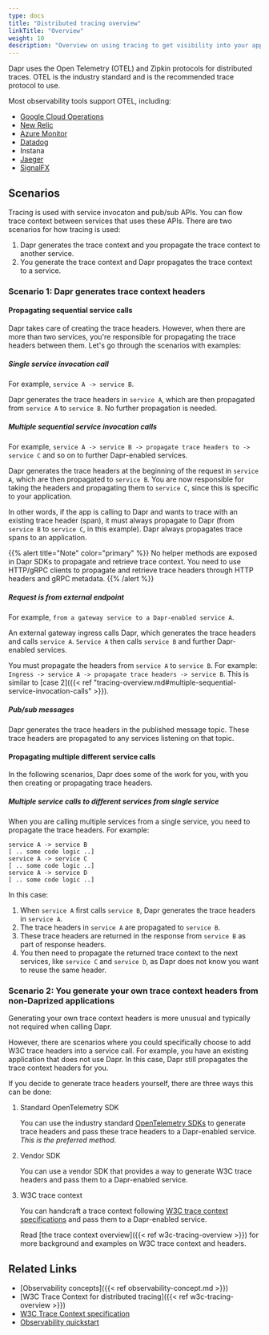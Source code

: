 ```yaml
---
type: docs
title: "Distributed tracing overview"
linkTitle: "Overview"
weight: 10
description: "Overview on using tracing to get visibility into your application"
---
```


Dapr uses the Open Telemetry (OTEL) and Zipkin protocols for distributed traces. OTEL is the industry standard and is the recommended trace protocol to use. 

Most observability tools support OTEL, including:
- [Google Cloud Operations](https://cloud.google.com/products/operations)
- [New Relic](https://newrelic.com)
- [Azure Monitor](https://azure.microsoft.com/services/monitor/)
- [Datadog](https://www.datadoghq.com)
- Instana
- [Jaeger](https://www.jaegertracing.io/)
- [SignalFX](https://www.signalfx.com/)

## Scenarios

Tracing is used with service invocaton and pub/sub APIs. You can flow trace context between services that uses these APIs. There are two scenarios for how tracing is used:

 1. Dapr generates the trace context and you propagate the trace context to another service.
 1. You generate the trace context and Dapr propagates the trace context to a service.

### Scenario 1: Dapr generates trace context headers

#### Propagating sequential service calls

Dapr takes care of creating the trace headers. However, when there are more than two services, you're responsible for propagating the trace headers between them. Let's go through the scenarios with examples:

##### Single service invocation call

For example, `service A -> service B`.

Dapr generates the trace headers in `service A`, which are then propagated from `service A` to `service B`. No further propagation is needed. 

##### Multiple sequential service invocation calls 

For example, `service A -> service B -> propagate trace headers to -> service C` and so on to further Dapr-enabled services.

Dapr generates the trace headers at the beginning of the request in `service A`, which are then propagated to `service B`. You are now responsible for taking the headers and propagating them to `service C`, since this is specific to your application. 

In other words, if the app is calling to Dapr and wants to trace with an existing trace header (span), it must always propagate to Dapr (from `service B` to `service C`, in this example). Dapr always propagates trace spans to an application.

{{% alert title="Note" color="primary" %}}
No helper methods are exposed in Dapr SDKs to propagate and retrieve trace context. You need to use HTTP/gRPC clients to propagate and retrieve trace headers through HTTP headers and gRPC metadata.
{{% /alert %}}

##### Request is from external endpoint

For example, `from a gateway service to a Dapr-enabled service A`.

An external gateway ingress calls Dapr, which generates the trace headers and calls `service A`. `Service A` then calls `service B` and further Dapr-enabled services. 

You must propagate the headers from `service A` to `service B`. For example: `Ingress -> service A -> propagate trace headers -> service B`. This is similar to [case 2]({{< ref "tracing-overview.md#multiple-sequential-service-invocation-calls" >}}).

##### Pub/sub messages

Dapr generates the trace headers in the published message topic. These trace headers are propagated to any services listening on that topic.

#### Propagating multiple different service calls

In the following scenarios, Dapr does some of the work for you, with you then creating or propagating trace headers.

##### Multiple service calls to different services from single service

When you are calling multiple services from a single service, you need to propagate the trace headers. For example:

```
service A -> service B
[ .. some code logic ..]
service A -> service C
[ .. some code logic ..]
service A -> service D
[ .. some code logic ..]
```

In this case:
1. When `service A` first calls `service B`, Dapr generates the trace headers in `service A`. 
1. The trace headers in `service A` are propagated to `service B`. 
1. These trace headers are returned in the response from `service B` as part of response headers. 
1. You then need to propagate the returned trace context to the next services, like `service C` and `service D`, as Dapr does not know you want to reuse the same header.

### Scenario 2: You generate your own trace context headers from non-Daprized applications

Generating your own trace context headers is more unusual and typically not required when calling Dapr. 

However, there are scenarios where you could specifically choose to add W3C trace headers into a service call. For example, you have an existing application that does not use Dapr. In this case, Dapr still propagates the trace context headers for you. 

If you decide to generate trace headers yourself, there are three ways this can be done:

1. Standard OpenTelemetry SDK

   You can use the industry standard [OpenTelemetry SDKs](https://opentelemetry.io/docs/instrumentation/) to generate trace headers and pass these trace headers to a Dapr-enabled service. _This is the preferred method_.

1. Vendor SDK

   You can use a vendor SDK that provides a way to generate W3C trace headers and pass them to a Dapr-enabled service.

1. W3C trace context

   You can handcraft a trace context following [W3C trace context specifications](https://www.w3.org/TR/trace-context/) and pass them to a Dapr-enabled service. 
   
   Read [the trace context overview]({{< ref w3c-tracing-overview >}}) for more background and examples on W3C trace context and headers.

## Related Links

- [Observability concepts]({{< ref observability-concept.md >}})
- [W3C Trace Context for distributed tracing]({{< ref w3c-tracing-overview >}})
- [W3C Trace Context specification](https://www.w3.org/TR/trace-context/)
- [Observability quickstart](https://github.com/dapr/quickstarts/tree/master/tutorials/observability)
